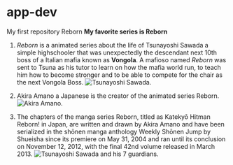 # app-dev
My first repository
Reborn
      **My favorite series is Reborn**
1. *Reborn* is a animated series about the life of Tsunayoshi Sawada a simple highschooler that was unexpectedly the descendant next 10th boss of a Italian mafia known as **Vongola**. A mafioso named *Reborn* was sent to Tsuna as his tutor to learn on how the mafia world run, to teach him how to become stronger and to be able to compete for the chair as the next Vongola Boss.
   ![Tsunayoshi Sawada](https://static.wikia.nocookie.net/reborn/images/9/97/Tsuna_%26_Natsu_WTNR.PNG/revision/latest/scale-to-width-down/1000?cb=20100918105346).

3. Akira Amano a Japanese is the creator of the animated series Reborn.
   ![Akira Amano](https://upload.wikimedia.org/wikipedia/commons/8/8e/Akira_Amano.jpg).

4. The chapters of the manga series Reborn, titled as Katekyō Hitman Reborn! in Japan, are written and drawn by Akira Amano and have been serialized in the shōnen manga anthology Weekly Shōnen Jump by Shueisha since its premiere on May 31, 2004 and ran until its conclusion on November 12, 2012, with the final 42nd volume released in March 2013.
   ![Tsunayoshi Sawada and his 7 guardians]([https://www.imdb.com/title/tt1224144/mediaviewer/rm3312450817/?ref_=tt_ov_i](https://noticias.animeonegai.com/wp-content/uploads/2022/09/Katekyo-Hitman-Reborn-anime-min-2.jpg)).
